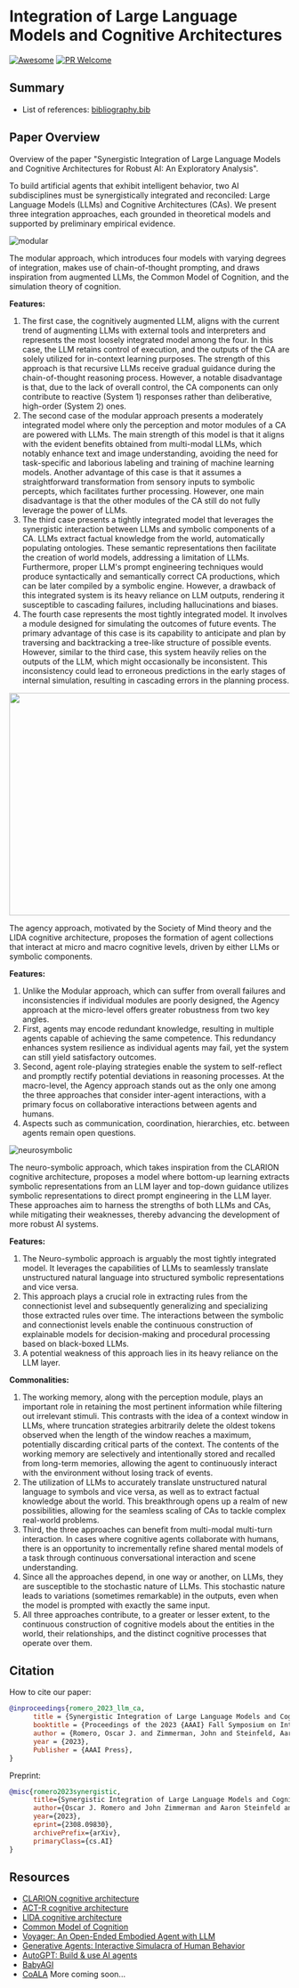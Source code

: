 # Integration of Large Language Models and Cognitive Architectures
[![Awesome](https://awesome.re/badge.svg)](https://awesome.re) [![PR Welcome](https://img.shields.io/badge/PRs-welcome-brightgreen)](https://github.com/ysymyth/awesome-language-agents/pulls)

## Summary
- List of references: [bibliography.bib](bibliography.bib)

## Paper Overview
Overview of the paper "Synergistic Integration of Large Language Models and Cognitive Architectures for Robust AI: An Exploratory Analysis". 

To build artificial agents that exhibit intelligent behavior, two AI subdisciplines must be synergistically integrated and reconciled: Large Language Models (LLMs)
and Cognitive Architectures (CAs). We present three integration approaches, each grounded in theoretical models and supported by preliminary empirical evidence. 

![modular](modular.png)

The modular approach, which introduces four models with varying degrees of integration, makes use of chain-of-thought prompting, and draws inspiration from augmented LLMs, the Common Model of Cognition, and the simulation theory of cognition. 

**Features:**
1. The first case, the cognitively augmented LLM, aligns with the current trend of augmenting LLMs with external tools and interpreters and represents the most loosely integrated model among the four. In this case, the LLM retains control of execution, and the outputs of the CA are solely utilized for in-context learning purposes. The strength of this approach is that recursive LLMs receive gradual guidance during the chain-of-thought reasoning process. However, a notable disadvantage is that, due to the lack of overall control, the CA components can only contribute to reactive (System 1) responses rather than deliberative, high-order (System 2) ones.
1. The second case of the modular approach presents a moderately integrated model where only the perception and motor modules of a CA are powered with LLMs. The main strength of this model is that it aligns with the evident benefits obtained from multi-modal LLMs, which notably enhance text and image understanding, avoiding the need for task-specific and laborious labeling and training of machine learning models. Another advantage of this case is that it assumes a straightforward transformation from sensory inputs to symbolic percepts, which facilitates further processing. However, one main disadvantage is that the other modules of the CA still do not fully leverage the power of LLMs.
1. The third case presents a tightly integrated model that leverages the synergistic interaction between LLMs and symbolic components of a CA. LLMs extract factual knowledge from the world, automatically populating ontologies. These semantic representations then facilitate the creation of world models, addressing a limitation of LLMs. Furthermore, proper LLM's prompt engineering techniques would produce syntactically and semantically correct CA productions, which can be later compiled by a symbolic engine. However, a drawback of this integrated system is its heavy reliance on LLM outputs, rendering it susceptible to cascading failures, including hallucinations and biases.
1. The fourth case represents the most tightly integrated model. It involves a module designed for simulating the outcomes of future events. The primary advantage of this case is its capability to anticipate and plan by traversing and backtracking a tree-like structure of possible events. However, similar to the third case, this system heavily relies on the outputs of the LLM, which might occasionally be inconsistent. This inconsistency could lead to erroneous predictions in the early stages of internal simulation, resulting in cascading errors in the planning process. 

<img src="agents.png" width="800" height="400">

The agency approach, motivated by the Society of Mind theory and the LIDA cognitive architecture, proposes the formation of agent collections that interact at micro and macro cognitive levels, driven by either LLMs or symbolic components. 

**Features:**
1. Unlike the Modular approach, which can suffer from overall failures and inconsistencies if individual modules are poorly designed, the Agency approach at the micro-level offers greater robustness from two key angles.
2. First, agents may encode redundant knowledge, resulting in multiple agents capable of achieving the same competence. This redundancy enhances system resilience as individual agents may fail, yet the system can still yield satisfactory outcomes.
3. Second, agent role-playing strategies enable the system to self-reflect and promptly rectify potential deviations in reasoning processes. At the macro-level, the Agency approach stands out as the only one among the three approaches that consider inter-agent interactions, with a primary focus on collaborative interactions between agents and humans.
4. Aspects such as communication, coordination, hierarchies, etc. between agents remain open questions.

![neurosymbolic](neurosymbolic.png)

The neuro-symbolic approach, which takes inspiration from the CLARION cognitive architecture, proposes a model where bottom-up learning extracts symbolic representations from an LLM layer and top-down guidance utilizes symbolic representations to direct prompt engineering in the LLM layer. These approaches aim to harness the strengths of both LLMs and CAs, while mitigating their weaknesses, thereby advancing the development of more robust AI systems. 

**Features:**
1. The Neuro-symbolic approach is arguably the most tightly integrated model. It leverages the capabilities of LLMs to seamlessly translate unstructured natural language into structured symbolic representations and vice versa.
2. This approach plays a crucial role in extracting rules from the connectionist level and subsequently generalizing and specializing those extracted rules over time. The interactions between the symbolic and connectionist levels enable the continuous construction of explainable models for decision-making and procedural processing based on black-boxed LLMs.
3. A potential weakness of this approach lies in its heavy reliance on the LLM layer.

**Commonalities:**
1. The working memory, along with the perception module, plays an important role in retaining the most pertinent information while filtering out irrelevant stimuli. This contrasts with the idea of a context window in LLMs, where truncation strategies arbitrarily delete the oldest tokens observed when the length of the window reaches a maximum, potentially discarding critical parts of the context. The contents of the working memory are selectively and intentionally stored and recalled from long-term memories, allowing the agent to continuously interact with the environment without losing track of events. 
1. The utilization of LLMs to accurately translate unstructured natural language to symbols and vice versa, as well as to extract factual knowledge about the world. This breakthrough opens up a realm of new possibilities, allowing for the seamless scaling of CAs to tackle complex real-world problems. 
1. Third, the three approaches can benefit from multi-modal multi-turn interaction. In cases where cognitive agents collaborate with humans, there is an opportunity to incrementally refine shared mental models of a task through continuous conversational interaction and scene understanding. 
1. Since all the approaches depend, in one way or another, on LLMs, they are susceptible to the stochastic nature of LLMs. This stochastic nature leads to variations (sometimes remarkable) in the outputs, even when the model is prompted with exactly the same input.
1. All three approaches contribute, to a greater or lesser extent, to the continuous construction of cognitive models about the entities in the world, their relationships, and the distinct cognitive processes that operate over them.


## Citation

How to cite our paper:

```bibtex
@inproceedings{romero_2023_llm_ca,
      title = {Synergistic Integration of Large Language Models and Cognitive Architectures for Robust AI: An Exploratory Analysis},
      booktitle = {Proceedings of the 2023 {AAAI} Fall Symposium on Integrating Cognitive Architectures and Generative Models},
      author = {Romero, Oscar J. and Zimmerman, John and Steinfeld, Aaron and Tomasic, Anthony},
      year = {2023},
      Publisher = {AAAI Press},
}
```

Preprint:
```bibtex
@misc{romero2023synergistic,
      title={Synergistic Integration of Large Language Models and Cognitive Architectures for Robust AI: An Exploratory Analysis}, 
      author={Oscar J. Romero and John Zimmerman and Aaron Steinfeld and Anthony Tomasic},
      year={2023},
      eprint={2308.09830},
      archivePrefix={arXiv},
      primaryClass={cs.AI}
}
```

## Resources

- [CLARION cognitive architecture](https://sites.google.com/site/drronsun/clarion/clarion-project)
- [ACT-R cognitive architecture](http://act-r.psy.cmu.edu/about/)
- [LIDA cognitive architecture](https://ccrg.cs.memphis.edu/tutorial/)
- [Common Model of Cognition](https://ojs.aaai.org/aimagazine/index.php/aimagazine/article/view/2744)
- [Voyager: An Open-Ended Embodied Agent with LLM](https://voyager.minedojo.org/)
- [Generative Agents: Interactive Simulacra of Human Behavior](https://github.com/joonspk-research/generative_agents)
- [AutoGPT: Build & use AI agents](https://github.com/Significant-Gravitas/AutoGPT)
- [BabyAGI](https://github.com/yoheinakajima/babyagi)
- [CoALA](https://github.com/ysymyth/awesome-language-agents/tree/main)
More coming soon...






